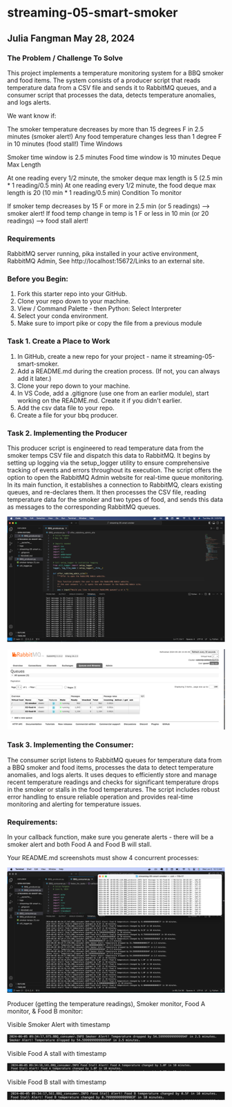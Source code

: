 # streaming-05-smart-smoker 
## Julia Fangman    May 28, 2024


### The Problem / Challenge To Solve
This project implements a temperature monitoring system for a BBQ smoker and food items. The system consists of a producer script that reads temperature data from a CSV file and sends it to RabbitMQ queues, and a consumer script that processes the data, detects temperature anomalies, and logs alerts.

We want know if:

The smoker temperature decreases by more than 15 degrees F in 2.5 minutes (smoker alert!)
Any food temperature changes less than 1 degree F in 10 minutes (food stall!)
Time Windows

Smoker time window is 2.5 minutes
Food time window is 10 minutes
Deque Max Length

At one reading every 1/2 minute, the smoker deque max length is 5 (2.5 min * 1 reading/0.5 min)
At one reading every 1/2 minute, the food deque max length is 20 (10 min * 1 reading/0.5 min) 
Condition To monitor

If smoker temp decreases by 15 F or more in 2.5 min (or 5 readings)  --> smoker alert!
If food temp change in temp is 1 F or less in 10 min (or 20 readings)  --> food stall alert!

### Requirements
RabbitMQ server running, pika installed in your active environment, RabbitMQ Admin, See http://localhost:15672/Links to an external site.

### Before you Begin: 
1. Fork this starter repo into your GitHub.
2. Clone your repo down to your machine.
3. View / Command Palette - then Python: Select Interpreter
4. Select your conda environment.
5. Make sure to import pike or copy the file from a previous module

### Task 1. Create a Place to Work
1. In GitHub, create a new repo for your project - name it streaming-05-smart-smoker.
2. Add a README.md during the creation process. (If not, you can always add it later.)
3. Clone your repo down to your machine. 
4. In VS Code, add a .gitignore (use one from an earlier module), start working on the README.md. Create it if you didn't earlier.
5. Add the csv data file to your repo. 
6. Create a file for your bbq producer.


### Task 2. Implementing the Producer 
This producer script is engineered to read temperature data from the smoker temps CSV file and dispatch this data to RabbitMQ. It begins by setting up logging via the setup_logger utility to ensure comprehensive tracking of events and errors throughout its execution. The script offers the option to open the RabbitMQ Admin website for real-time queue monitoring. In its main function, it establishes a connection to RabbitMQ, clears existing queues, and re-declares them. It then processes the CSV file, reading temperature data for the smoker and two types of food, and sends this data as messages to the corresponding RabbitMQ queues. 

![working producer image](IMG_9803.png) 

![RabbitMQ image ](IMG_9804.png) 

### Task 3. Implementing the Consumer:
The consumer script listens to RabbitMQ queues for temperature data from a BBQ smoker and food items, processes the data to detect temperature anomalies, and logs alerts. It uses deques to efficiently store and manage recent temperature readings and checks for significant temperature drops in the smoker or stalls in the food temperatures. The script includes robust error handling to ensure reliable operation and provides real-time monitoring and alerting for temperature issues.


### Requirements:
In your callback function, make sure you generate alerts - there will be a smoker alert and both Food A and Food B will stall. 

Your README.md screenshots must show 4 concurrent processes:


![4 Concurrent Processes](IMG_0177.png)

Producer (getting the temperature readings), Smoker monitor, Food A monitor, & Food B monitor:

Visible Smoker Alert with timestamp

![Smoker Alert](IMG_0179.png)

Visible Food A stall with timestamp

![Food A stall](IMG_0178.png)

Visible Food B stall with timestamp

![Food B stall](IMG_0180.png)
